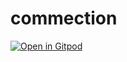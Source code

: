 # commection

[![Open in Gitpod](https://gitpod.io/button/open-in-gitpod.svg)](https://gitpod.io/#https://github.com/narumincho/commection)
